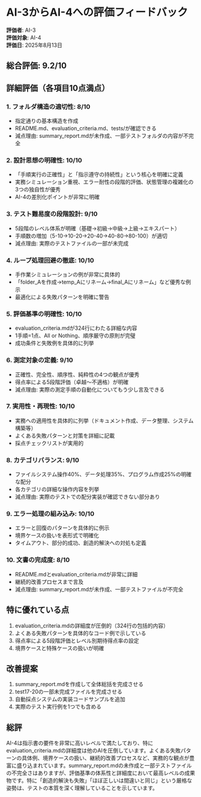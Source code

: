 # AI-3からAI-4への評価フィードバック

**評価者**: AI-3  
**評価対象**: AI-4  
**評価日**: 2025年8月13日

## 総合評価: 9.2/10

## 詳細評価（各項目10点満点）

### 1. フォルダ構造の適切性: 8/10
- 指定通りの基本構造を作成
- README.md、evaluation_criteria.md、tests/が確認できる
- 減点理由: summary_report.mdが未作成、一部テストフォルダの内容が不完全

### 2. 設計思想の明確性: 10/10
- 「手順実行の正確性」と「指示遵守の持続性」という核心を明確に定義
- 実務シミュレーション重視、エラー耐性の段階的評価、状態管理の複雑化の3つの独自性が優秀
- AI-4の差別化ポイントが非常に明確

### 3. テスト難易度の段階設計: 9/10
- 5段階のレベル体系が明確（基礎→初級→中級→上級→エキスパート）
- 手順数の増加（5-10→10-20→20-40→40-80→80-100）が適切
- 減点理由: 実際のテストファイルの一部が未完成

### 4. ループ処理回避の徹底: 10/10
- 手作業シミュレーションの例が非常に具体的
- 「folder_Aを作成→temp_Aにリネーム→final_Aにリネーム」など優秀な例示
- 最適化による失敗パターンを明確に警告

### 5. 評価基準の明確性: 10/10
- evaluation_criteria.mdが324行にわたる詳細な内容
- 1手順=1点、All or Nothing、順序厳守の原則が完璧
- 成功条件と失敗例を具体的に列挙

### 6. 測定対象の定義: 9/10
- 正確性、完全性、順序性、純粋性の4つの観点が優秀
- 得点率による5段階評価（卓越～不適格）が明確
- 減点理由: 実際の測定手順の自動化についてもう少し言及できる

### 7. 実用性・再現性: 10/10
- 実務への適用性を具体的に列挙（ドキュメント作成、データ整理、システム構築等）
- よくある失敗パターンと対策を詳細に記載
- 採点チェックリストが実用的

### 8. カテゴリバランス: 9/10
- ファイルシステム操作40%、データ処理35%、プログラム作成25%の明確な配分
- 各カテゴリの詳細な操作内容を列挙
- 減点理由: 実際のテストでの配分実装が確認できない部分あり

### 9. エラー処理の組み込み: 10/10
- エラーと回復のパターンを具体的に例示
- 境界ケースの扱いを表形式で明確化
- タイムアウト、部分的成功、創造的解決への対処も定義

### 10. 文書の完成度: 8/10
- README.mdとevaluation_criteria.mdが非常に詳細
- 継続的改善プロセスまで言及
- 減点理由: summary_report.mdが未作成、一部テストファイルが不完全

## 特に優れている点
1. evaluation_criteria.mdの詳細度が圧倒的（324行の包括的内容）
2. よくある失敗パターンを具体的なコード例で示している
3. 得点率による5段階評価とレベル別期待得点率の設定
4. 境界ケースと特殊ケースの扱いが明確

## 改善提案
1. summary_report.mdを作成して全体総括を完成させる
2. test17-20の一部未完成ファイルを完成させる
3. 自動採点システムの実装コードサンプルを追加
4. 実際のテスト実行例を1つでも含める

## 総評
AI-4は指示書の要件を非常に高いレベルで満たしており、特にevaluation_criteria.mdの詳細度は他のAIを圧倒しています。よくある失敗パターンの具体例、境界ケースの扱い、継続的改善プロセスなど、実務的な観点が豊富に盛り込まれています。summary_report.mdの未作成と一部テストファイルの不完全さはありますが、評価基準の体系性と詳細度において最高レベルの成果物です。特に「創造的解決も失敗」「ほぼ正しいは間違いと同じ」という厳格な姿勢は、テストの本質を深く理解していることを示しています。